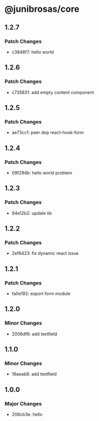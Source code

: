 # @junibrosas/core

## 1.2.7

### Patch Changes

- c3846f7: hello world

## 1.2.6

### Patch Changes

- c735831: add empty content component

## 1.2.5

### Patch Changes

- ae73cc1: peer dep react-hook-form

## 1.2.4

### Patch Changes

- 09f294b: hello world problem

## 1.2.3

### Patch Changes

- 94e12b2: update lib

## 1.2.2

### Patch Changes

- 2ef6423: fix dynamic react issue

## 1.2.1

### Patch Changes

- fa0e192: export form module

## 1.2.0

### Minor Changes

- 2006df6: add textfield

## 1.1.0

### Minor Changes

- 16aeab8: add textfield

## 1.0.0

### Major Changes

- 206cb3e: hello
